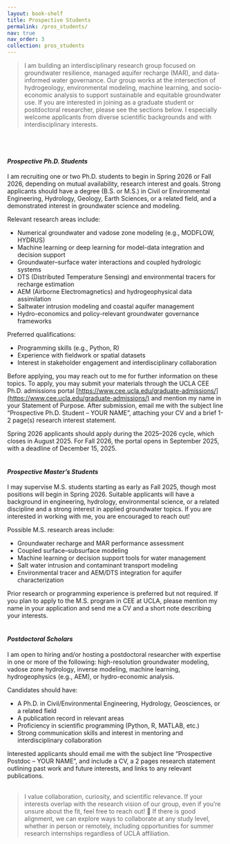 ```yaml
---
layout: book-shelf
title: Prospective Students
permalink: /pros_students/
nav: true
nav_order: 3
collection: pros_students
---
```


> I am building an interdisciplinary research group focused on groundwater resilience, managed aquifer recharge (MAR), and data-informed water governance. Our group works at the intersection of hydrogeology, environmental modeling, machine learning, and socio-economic analysis to support sustainable and equitable groundwater use. If you are interested in joining as a graduate student or postdoctoral researcher, please see the sections below. I especially welcome applicants from diverse scientific backgrounds and with interdisciplinary interests.
<br/>
<br/>

#### ***Prospective Ph.D. Students***
I am recruiting one or two Ph.D. students to begin in Spring 2026 or Fall 2026, depending on mutual availability, research interest and goals. Strong applicants should have a degree (B.S. or M.S.) in Civil or Environmental Engineering, Hydrology, Geology, Earth Sciences, or a related field, and a demonstrated interest in groundwater science and modeling.

Relevant research areas include:
- Numerical groundwater and vadose zone modeling (e.g., MODFLOW, HYDRUS)
- Machine learning or deep learning for model-data integration and decision support
- Groundwater–surface water interactions and coupled hydrologic systems
- DTS (Distributed Temperature Sensing) and environmental tracers for recharge estimation
- AEM (Airborne Electromagnetics) and hydrogeophysical data assimilation
- Saltwater intrusion modeling and coastal aquifer management
- Hydro-economics and policy-relevant groundwater governance frameworks

Preferred qualifications:
- Programming skills (e.g., Python, R)
- Experience with fieldwork or spatial datasets
- Interest in stakeholder engagement and interdisciplinary collaboration

Before applying, you may reach out to me for further information on these topics. To apply, you may submit your materials through the UCLA CEE Ph.D. admissions portal [https://www.cee.ucla.edu/graduate-admissions/](https://www.cee.ucla.edu/graduate-admissions/) and mention my name in your Statement of Purpose. After submission, email me with the subject line “Prospective Ph.D. Student – YOUR NAME”, attaching your CV and a brief 1-2 page(s) research interest statement.

Spring 2026 applicants should apply during the 2025–2026 cycle, which closes in August 2025. For Fall 2026, the portal opens in September 2025, with a deadline of December 15, 2025.
<br/>
<br/>

#### ***Prospective Master’s Students***
I may supervise M.S. students starting as early as Fall 2025, though most positions will begin in Spring 2026. Suitable applicants will have a background in engineering, hydrology, environmental science, or a related discipline and a strong interest in applied groundwater topics. If you are interested in working with me, you are encouraged to reach out!

Possible M.S. research areas include:
- Groundwater recharge and MAR performance assessment
- Coupled surface–subsurface modeling
- Machine learning or decision support tools for water management
- Salt water intrusion and contaminant transport modeling
- Environmental tracer and AEM/DTS integration for aquifer characterization

Prior research or programming experience is preferred but not required. If you plan to apply to the M.S. program in CEE at UCLA, please mention my name in your application and send me a CV and a short note describing your interests.
<br/>
<br/>

#### ***Postdoctoral Scholars***
I am open to hiring and/or hosting a postdoctoral researcher with expertise in one or more of the following: high-resolution groundwater modeling, vadose zone hydrology, inverse modeling, machine learning, hydrogeophysics (e.g., AEM), or hydro-economic analysis.

Candidates should have:
- A Ph.D. in Civil/Environmental Engineering, Hydrology, Geosciences, or a related field
- A publication record in relevant areas
- Proficiency in scientific programming (Python, R, MATLAB, etc.)
- Strong communication skills and interest in mentoring and interdisciplinary collaboration

Interested applicants should email me with the subject line “Prospective Postdoc – YOUR NAME”, and include a CV, a 2 pages research statement outlining past work and future interests, and links to any relevant publications.
<br/>
<br/>

> I value collaboration, curiosity, and scientific relevance. If your interests overlap with the research vision of our group, even if you’re unsure about the fit, feel free to reach out! 🚀 If there is good alignment, we can explore ways to collaborate at any study level, whether in person or remotely, including opportunities for summer research internships regardless of UCLA affiliation. 
